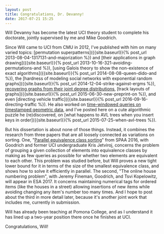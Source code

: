 ```yaml
---
layout: post
title: Congratulations, Dr. Devanny!
date: 2017-07-21 15:25
---
```

Will Devanny has become the latest UCI theory student to complete his doctorate, jointly supervised by me and Mike Goodrich.

Since Will came to UCI from CMU in 2012, I've published with him on many varied topics:
[permutation superpatterns]({{site.baseurl}}{% post_url 2013-08-04-1317131-and-majorization %})
and [their applications in graph drawing]({{site.baseurl}}{% post_url 2013-10-16-321-avoiding-permutations-and %}),
[using Galois theory to show the non-existence of exact algorithms]({{site.baseurl}}{% post_url 2014-08-08-queen-dido-and %}),
the [hardness of modeling social networks with exponential random graphs]({{site.baseurl}}{% post_url 2014-12-04-strike-against-ergms %}),
[recovering graphs from their joint degree distributions](http://odysseas.calit2.uci.edu/lib/exe/fetch.php/public:netsci16_dk_poster.pdf),
[track layouts of graphs]({{site.baseurl}}{% post_url 2015-06-30-new-preprint-on %}), and even
[directing vehicle traffic]({{site.baseurl}}{% post_url 2016-09-16-directing-traffic %}).
He also worked on
[time-windowed queries on timestamped geometric data](https://arxiv.org/abs/1409.5452),
and I've posted here on a cute algorithmic puzzle he (re)discovered, on [what happens to AVL trees when you insert keys in order]({{site.baseurl}}{% post_url 2015-07-25-when-avl-trees %}).

But his dissertation is about none of those things.
Instead, it combines the research from three papers that are all loosely connected as variations on sorting.
One, "[Parallel equivalence class sorting](https://arxiv.org/abs/1605.03643)" from SPAA 2016, with Goodrich and former UCI undergraduate Kris Jetviroj, concerns the problem of grouping a given collection of elements into equivalence classes by making as few queries as possible for whether two elements are equivalent to each other. This problem was studied before, but Will proves a new tight lower bound for it in terms of the size of the smallest equivalence class, and shows how to solve it efficiently in parallel.
The second, "The online house numbering problem", with Jeremy Fineman, Goodrich, and Tsvi Kopelowitz, will appear in ESA 2017. It concerns maintaining numerical tags for ordered items (like the houses in a street) allowing insertions of new items while avoiding changing any item's number too many times.
And I hope to post about the third in more detail later, because it's another joint work that includes me, currently in submission.

Will has already been teaching at Pomona College, and as I understand it has lined up a two-year position there once he finishes at UCI.

Congratulations, Will!